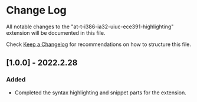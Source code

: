 # Change Log

All notable changes to the "at-t-i386-ia32-uiuc-ece391-highlighting" extension will be documented in this file.

Check [Keep a Changelog](http://keepachangelog.com/) for recommendations on how to structure this file.



## [1.0.0] - 2022.2.28

### Added

-   Completed the syntax highlighting and snippet parts for the extension.
